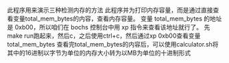 此程序用来演示三种检测内存的方法
此程序并为打印内存容量，而是通过直接查看变量total_mem_bytes的内容，查看内存容量。
变量 total_mem_bytes 的地址是 0xb00，所以咱们在 bochs 控制台中用 xp 指令来查看该地址就行了。
先make run跑起来，然后c，之后使用ctrl+c，然后通过xp 0xb00查看变量total_mem_bytes
查看完total_mem_bytes的内容后，可以使用calculator.sh将其中的16进制以字节为单位的内存大小转为以MB为单位的十进制形式